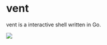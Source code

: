 # vent

vent is a interactive shell written in Go.

[![](https://img.youtube.com/vi/lVo1wIzUS1E/0.jpg)](https://www.youtube.com/watch?v=lVo1wIzUS1E)
